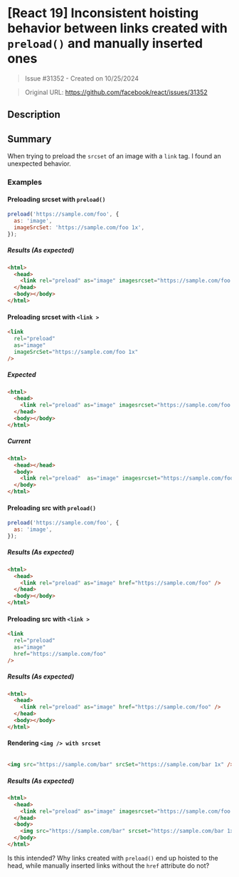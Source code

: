 # [React 19] Inconsistent hoisting behavior between links created with  `preload()` and manually inserted ones

> Issue #31352 - Created on 10/25/2024

> Original URL: https://github.com/facebook/react/issues/31352

## Description

## Summary

When trying to preload the `srcset` of an image with a `link` tag.  I found an unexpected behavior.

### Examples

#### Preloading srcset with `preload()`

``` js
preload('https://sample.com/foo', {
  as: 'image',
  imageSrcSet: 'https://sample.com/foo 1x',
});
```
##### Results (As expected)

``` html
<html>
  <head>
    <link rel="preload" as="image" imagesrcset="https://sample.com/foo 1x" />
  </head>
  <body></body>
</html>
```
#### Preloading srcset with `<link >`

``` html
<link
  rel="preload"
  as="image"
  imageSrcSet="https://sample.com/foo 1x"
/>
```
##### Expected

``` html
<html>
  <head>
    <link rel="preload" as="image" imagesrcset="https://sample.com/foo 1x" />
  </head>
  <body></body>
</html>
```
##### Current

``` html
<html>
  <head></head>
  <body>
    <link rel="preload"  as="image" imagesrcset="https://sample.com/foo 1x" />
  </body>
</html>
```

#### Preloading src with `preload()`

``` js
preload('https://sample.com/foo', {
  as: 'image',
});
```
##### Results (As expected)

``` html
<html>
  <head>
    <link rel="preload" as="image" href="https://sample.com/foo" />
  </head>
  <body></body>
</html>
```

#### Preloading src with `<link >`

``` html
<link
  rel="preload"
  as="image"
  href="https://sample.com/foo"
/>
```
##### Results (As expected)

``` html
<html>
  <head>
    <link rel="preload" as="image" href="https://sample.com/foo" />
  </head>
  <body></body>
</html>
```

#### Rendering `<img /> with srcset`

``` html

<img src="https://sample.com/bar" srcSet="https://sample.com/bar 1x" />
```
##### Results (As expected)

``` html
<html>
  <head>
    <link rel="preload" as="image" imagesrcset="https://sample.com/foo 1x" />
  </head>
  <body>
    <img src="https://sample.com/bar" srcset="https://sample.com/bar 1x" />
  </body>
</html>
```

Is this intended? Why links created with `preload()` end up hoisted to the head, while manually inserted links without the `href` attribute do not?

